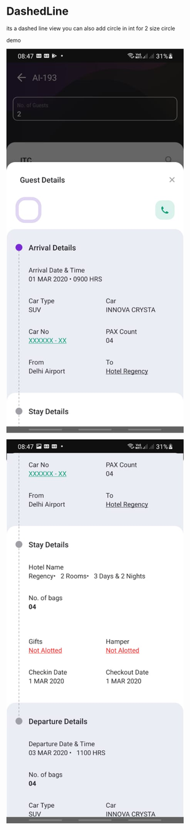 # DashedLine
its a dashed line view you can also add circle in int for 2 size circle

demo

![alt text](https://github.com/SHAMSRIZWAN/DashedLine/blob/master/app/src/main/res/raw/dash_screen_1.jpeg?raw=true)

![alt text](https://github.com/SHAMSRIZWAN/DashedLine/blob/master/app/src/main/res/raw/dash_screen_2.jpeg?raw=true)
